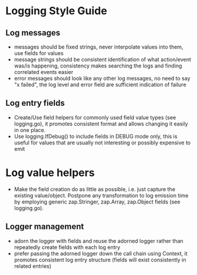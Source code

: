 # Logging Style Guide

## Log messages
* messages should be fixed strings, never interpolate values into them, use fields for values
* message strings should be consistent identification of what action/event was/is happening, consistency makes searching the logs and finding correlated events easier
* error messages should look like any other log messages, no need to say "x failed", the log level and error field are sufficient indication of failure

## Log entry fields
* Create/Use field helpers for commonly used field value types (see logging.go), it promotes consistent format and allows changing it easily in one place.
* Use logging.IfDebug() to include fields in DEBUG mode only, this is useful for values that are usually not interesting or possibly expensive to emit

# Log value helpers
* Make the field creation do as little as possible, i.e. just capture the existing value/object. Postpone any transformation to log emission time by employing generic zap.Stringer, zap.Array, zap.Object fields (see logging.go).

## Logger management
* adorn the logger with fields and reuse the adorned logger rather than repeatedly create fields with each log entry
* prefer passing the adorned logger down the call chain using Context, it promotes consistent log entry structure (fields will exist consistently in related entries)

